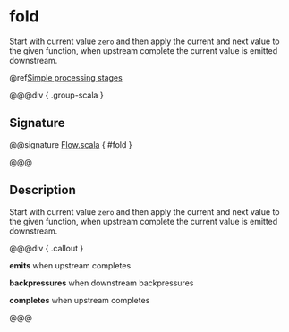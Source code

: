 # fold

Start with current value `zero` and then apply the current and next value to the given function, when upstream complete the current value is emitted downstream.

@ref[Simple processing stages](../index.md#simple-processing-stages)

@@@div { .group-scala }

## Signature

@@signature [Flow.scala]($akka$/akka-stream/src/main/scala/akka/stream/scaladsl/Flow.scala) { #fold }

@@@

## Description

Start with current value `zero` and then apply the current and next value to the given function, when upstream
complete the current value is emitted downstream.


@@@div { .callout }

**emits** when upstream completes

**backpressures** when downstream backpressures

**completes** when upstream completes

@@@

